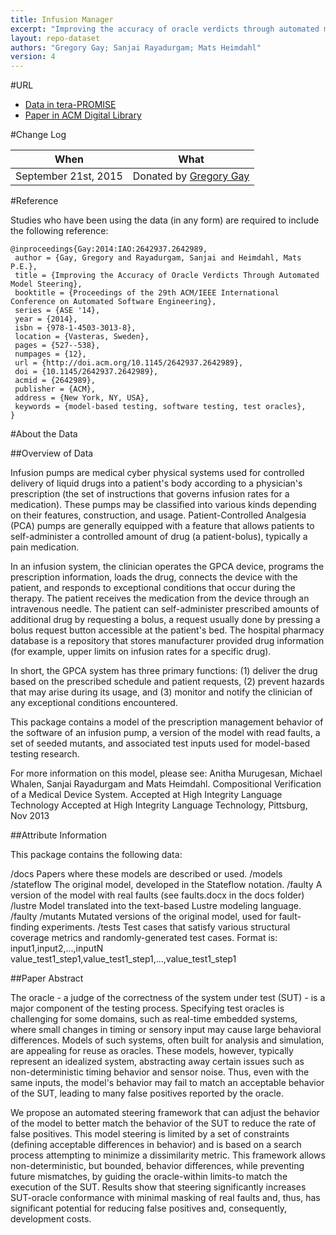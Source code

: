 ```yaml
---
title: Infusion Manager
excerpt: "Improving the accuracy of oracle verdicts through automated model steering"
layout: repo-dataset
authors: "Gregory Gay; Sanjai Rayadurgam; Mats Heimdahl"
version: 4
---
```


#URL

* [Data in tera-PROMISE](https://terapromise.csc.ncsu.edu:8443/!/#repo/view/head/test-generation/manager)
* [Paper in ACM Digital Library](http://dl.acm.org/citation.cfm?id=2642989)

#Change Log

When | What
---- | ----
September 21st, 2015 | Donated by [Gregory Gay](mailto:greg@greggay.com)

#Reference

Studies who have been using the data (in any form) are required to include the following reference:

```
@inproceedings{Gay:2014:IAO:2642937.2642989,
 author = {Gay, Gregory and Rayadurgam, Sanjai and Heimdahl, Mats P.E.},
 title = {Improving the Accuracy of Oracle Verdicts Through Automated Model Steering},
 booktitle = {Proceedings of the 29th ACM/IEEE International Conference on Automated Software Engineering},
 series = {ASE '14},
 year = {2014},
 isbn = {978-1-4503-3013-8},
 location = {Vasteras, Sweden},
 pages = {527--538},
 numpages = {12},
 url = {http://doi.acm.org/10.1145/2642937.2642989},
 doi = {10.1145/2642937.2642989},
 acmid = {2642989},
 publisher = {ACM},
 address = {New York, NY, USA},
 keywords = {model-based testing, software testing, test oracles},
}
```

#About the Data

##Overview of Data

Infusion pumps are medical cyber physical systems used for controlled delivery of liquid drugs into a patient's body according to a physician's prescription (the set of instructions that governs infusion rates for a medication). These pumps may be classified into various kinds depending on their features, construction, and usage. Patient-Controlled Analgesia (PCA) pumps are generally equipped with a feature that allows patients to self-administer a controlled amount of drug (a patient-bolus), typically a pain medication.

In an infusion system, the clinician operates the GPCA device, programs the prescription information, loads the drug, connects the device with the patient, and responds to exceptional conditions that occur during the therapy. The patient receives the medication from the device through an intravenous needle. The patient can self-administer prescribed amounts of additional drug by requesting a bolus, a request usually done by pressing a bolus request button accessible at the patient's bed. The hospital pharmacy database is a repository that stores manufacturer provided drug information (for example, upper limits on infusion rates for a specific drug).

In short, the GPCA system has three primary functions:
(1) deliver the drug based on the prescribed schedule and patient requests,
(2) prevent hazards that may arise during its usage, and
(3) monitor and notify the clinician of any exceptional conditions encountered.

This package contains a model of the prescription management behavior of the software of an infusion pump, a version of the model with read faults, a set of seeded mutants, and associated test inputs used for model-based testing research.

For more information on this model, please see: Anitha Murugesan, Michael Whalen, Sanjai Rayadurgam and Mats Heimdahl. Compositional Verification of a Medical Device System. Accepted at High Integrity Language Technology Accepted at High Integrity Language Technology, Pittsburg, Nov 2013

##Attribute Information

This package contains the following data:

/docs
  Papers where these models are described or used.
/models
  /stateflow
   The original model, developed in the Stateflow notation.
  /faulty
   A version of the model with real faults (see faults.docx in the docs folder)
  /lustre
   Model translated into the text-based Lustre modeling language.
  /faulty
  /mutants
   Mutated versions of the original model, used for fault-finding experiments.
/tests
  Test cases that satisfy various structural coverage metrics and
  randomly-generated test cases.
  Format is:
  input1,input2,...,inputN
  value_test1_step1,value_test1_step1,...,value_test1_step1

##Paper Abstract

The oracle - a judge of the correctness of the system under test (SUT) - is a major component of the testing process. Specifying test oracles is challenging for some domains, such as real-time embedded systems, where small changes in timing or sensory input may cause large behavioral differences. Models of such systems, often built for analysis and simulation, are appealing for reuse as oracles. These models, however, typically represent an idealized system, abstracting away certain issues such as non-deterministic timing behavior and sensor noise. Thus, even with the same inputs, the model's behavior may fail to match an acceptable behavior of the SUT, leading to many false positives reported by the oracle.

We propose an automated steering framework that can adjust the behavior of the model to better match the behavior of the SUT to reduce the rate of false positives. This model steering is limited by a set of constraints (defining acceptable differences in behavior) and is based on a search process attempting to minimize a dissimilarity metric. This framework allows non-deterministic, but bounded, behavior differences, while preventing future mismatches, by guiding the oracle-within limits-to match the execution of the SUT. Results show that steering significantly increases SUT-oracle conformance with minimal masking of real faults and, thus, has significant potential for reducing false positives and, consequently, development costs.
